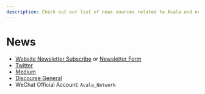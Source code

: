 ```yaml
---
description: Check out our list of news sources related to Acala and ecosystem.
---
```


# News

* [Website Newsletter Subscribe](https://acala.network/#contact) or [Newsletter Form](https://share.hsforms.com/1X9RxkXk-R62I0VNbATaDXw4h8qc)
* [Twitter](https://twitter.com/AcalaNetwork)
* [Medium](https://medium.com/acalanetwork)
* [Discourse General](https://acala.discourse.group/c/general/6)
* WeChat Official Account: `Acala_Network`

